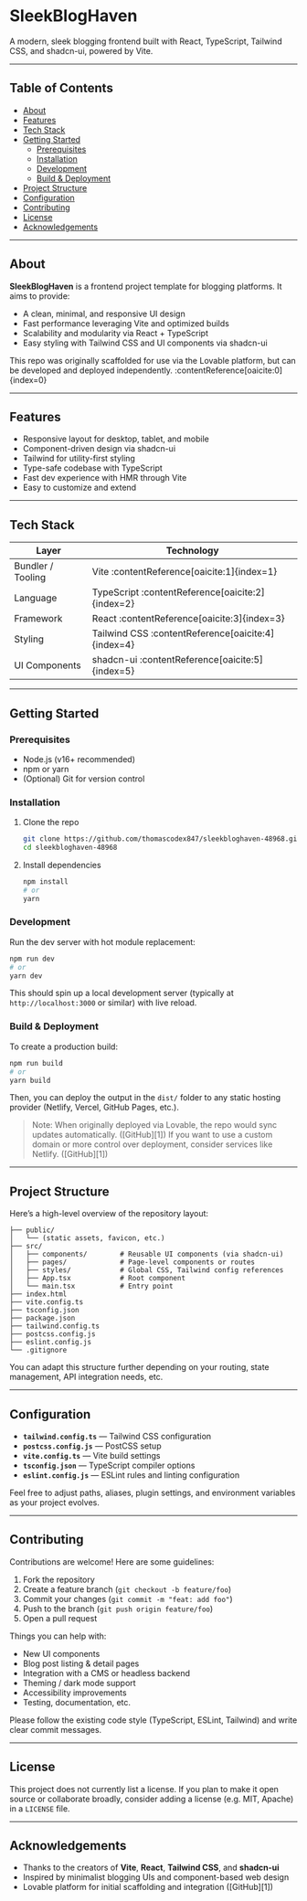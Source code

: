 # SleekBlogHaven

A modern, sleek blogging frontend built with React, TypeScript, Tailwind CSS, and shadcn-ui, powered by Vite.

---

## Table of Contents

- [About](#about)  
- [Features](#features)  
- [Tech Stack](#tech-stack)  
- [Getting Started](#getting-started)  
  - [Prerequisites](#prerequisites)  
  - [Installation](#installation)  
  - [Development](#development)  
  - [Build & Deployment](#build--deployment)  
- [Project Structure](#project-structure)  
- [Configuration](#configuration)  
- [Contributing](#contributing)  
- [License](#license)  
- [Acknowledgements](#acknowledgements)  

---

## About

**SleekBlogHaven** is a frontend project template for blogging platforms. It aims to provide:

- A clean, minimal, and responsive UI design  
- Fast performance leveraging Vite and optimized builds  
- Scalability and modularity via React + TypeScript  
- Easy styling with Tailwind CSS and UI components via shadcn-ui  

This repo was originally scaffolded for use via the Lovable platform, but can be developed and deployed independently. :contentReference[oaicite:0]{index=0}

---

## Features

- Responsive layout for desktop, tablet, and mobile  
- Component-driven design via shadcn-ui  
- Tailwind for utility-first styling  
- Type-safe codebase with TypeScript  
- Fast dev experience with HMR through Vite  
- Easy to customize and extend  

---

## Tech Stack

| Layer | Technology |
|-------|------------|
| Bundler / Tooling | Vite :contentReference[oaicite:1]{index=1} |
| Language | TypeScript :contentReference[oaicite:2]{index=2} |
| Framework | React :contentReference[oaicite:3]{index=3} |
| Styling | Tailwind CSS :contentReference[oaicite:4]{index=4} |
| UI Components | shadcn-ui :contentReference[oaicite:5]{index=5} |

---

## Getting Started

### Prerequisites

- Node.js (v16+ recommended)  
- npm or yarn  
- (Optional) Git for version control  

### Installation

1. Clone the repo  
   ```bash
   git clone https://github.com/thomascodex847/sleekbloghaven-48968.git
   cd sleekbloghaven-48968

2. Install dependencies
   ```bash
   npm install
   # or
   yarn
   ```

### Development

Run the dev server with hot module replacement:

```bash
npm run dev
# or
yarn dev
```

This should spin up a local development server (typically at `http://localhost:3000` or similar) with live reload.

### Build & Deployment

To create a production build:

```bash
npm run build
# or
yarn build
```

Then, you can deploy the output in the `dist/` folder to any static hosting provider (Netlify, Vercel, GitHub Pages, etc.).

> Note: When originally deployed via Lovable, the repo would sync updates automatically. ([GitHub][1])
> If you want to use a custom domain or more control over deployment, consider services like Netlify. ([GitHub][1])

---

## Project Structure

Here’s a high-level overview of the repository layout:

```
├── public/
│   └── (static assets, favicon, etc.)
├── src/
│   ├── components/        # Reusable UI components (via shadcn-ui)
│   ├── pages/             # Page-level components or routes
│   ├── styles/            # Global CSS, Tailwind config references
│   ├── App.tsx            # Root component
│   └── main.tsx           # Entry point
├── index.html
├── vite.config.ts
├── tsconfig.json
├── package.json
├── tailwind.config.ts
├── postcss.config.js
├── eslint.config.js
└── .gitignore
```

You can adapt this structure further depending on your routing, state management, API integration needs, etc.

---

## Configuration

* **`tailwind.config.ts`** — Tailwind CSS configuration
* **`postcss.config.js`** — PostCSS setup
* **`vite.config.ts`** — Vite build settings
* **`tsconfig.json`** — TypeScript compiler options
* **`eslint.config.js`** — ESLint rules and linting configuration

Feel free to adjust paths, aliases, plugin settings, and environment variables as your project evolves.

---

## Contributing

Contributions are welcome! Here are some guidelines:

1. Fork the repository
2. Create a feature branch (`git checkout -b feature/foo`)
3. Commit your changes (`git commit -m "feat: add foo"`)
4. Push to the branch (`git push origin feature/foo`)
5. Open a pull request

Things you can help with:

* New UI components
* Blog post listing & detail pages
* Integration with a CMS or headless backend
* Theming / dark mode support
* Accessibility improvements
* Testing, documentation, etc.

Please follow the existing code style (TypeScript, ESLint, Tailwind) and write clear commit messages.

---

## License

This project does not currently list a license. If you plan to make it open source or collaborate broadly, consider adding a license (e.g. MIT, Apache) in a `LICENSE` file.

---

## Acknowledgements

* Thanks to the creators of **Vite**, **React**, **Tailwind CSS**, and **shadcn-ui**
* Inspired by minimalist blogging UIs and component-based web design
* Lovable platform for initial scaffolding and integration ([GitHub][1])
